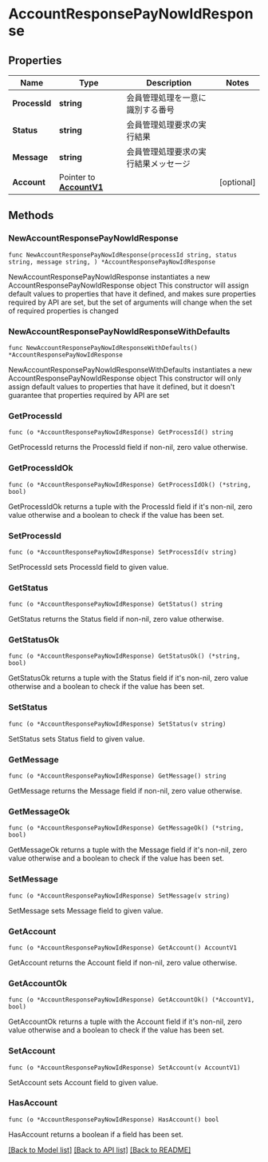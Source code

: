 # AccountResponsePayNowIdResponse

## Properties

Name | Type | Description | Notes
------------ | ------------- | ------------- | -------------
**ProcessId** | **string** | 会員管理処理を一意に識別する番号 | 
**Status** | **string** | 会員管理処理要求の実行結果 | 
**Message** | **string** | 会員管理処理要求の実行結果メッセージ | 
**Account** | Pointer to [**AccountV1**](AccountV1.md) |  | [optional] 

## Methods

### NewAccountResponsePayNowIdResponse

`func NewAccountResponsePayNowIdResponse(processId string, status string, message string, ) *AccountResponsePayNowIdResponse`

NewAccountResponsePayNowIdResponse instantiates a new AccountResponsePayNowIdResponse object
This constructor will assign default values to properties that have it defined,
and makes sure properties required by API are set, but the set of arguments
will change when the set of required properties is changed

### NewAccountResponsePayNowIdResponseWithDefaults

`func NewAccountResponsePayNowIdResponseWithDefaults() *AccountResponsePayNowIdResponse`

NewAccountResponsePayNowIdResponseWithDefaults instantiates a new AccountResponsePayNowIdResponse object
This constructor will only assign default values to properties that have it defined,
but it doesn't guarantee that properties required by API are set

### GetProcessId

`func (o *AccountResponsePayNowIdResponse) GetProcessId() string`

GetProcessId returns the ProcessId field if non-nil, zero value otherwise.

### GetProcessIdOk

`func (o *AccountResponsePayNowIdResponse) GetProcessIdOk() (*string, bool)`

GetProcessIdOk returns a tuple with the ProcessId field if it's non-nil, zero value otherwise
and a boolean to check if the value has been set.

### SetProcessId

`func (o *AccountResponsePayNowIdResponse) SetProcessId(v string)`

SetProcessId sets ProcessId field to given value.


### GetStatus

`func (o *AccountResponsePayNowIdResponse) GetStatus() string`

GetStatus returns the Status field if non-nil, zero value otherwise.

### GetStatusOk

`func (o *AccountResponsePayNowIdResponse) GetStatusOk() (*string, bool)`

GetStatusOk returns a tuple with the Status field if it's non-nil, zero value otherwise
and a boolean to check if the value has been set.

### SetStatus

`func (o *AccountResponsePayNowIdResponse) SetStatus(v string)`

SetStatus sets Status field to given value.


### GetMessage

`func (o *AccountResponsePayNowIdResponse) GetMessage() string`

GetMessage returns the Message field if non-nil, zero value otherwise.

### GetMessageOk

`func (o *AccountResponsePayNowIdResponse) GetMessageOk() (*string, bool)`

GetMessageOk returns a tuple with the Message field if it's non-nil, zero value otherwise
and a boolean to check if the value has been set.

### SetMessage

`func (o *AccountResponsePayNowIdResponse) SetMessage(v string)`

SetMessage sets Message field to given value.


### GetAccount

`func (o *AccountResponsePayNowIdResponse) GetAccount() AccountV1`

GetAccount returns the Account field if non-nil, zero value otherwise.

### GetAccountOk

`func (o *AccountResponsePayNowIdResponse) GetAccountOk() (*AccountV1, bool)`

GetAccountOk returns a tuple with the Account field if it's non-nil, zero value otherwise
and a boolean to check if the value has been set.

### SetAccount

`func (o *AccountResponsePayNowIdResponse) SetAccount(v AccountV1)`

SetAccount sets Account field to given value.

### HasAccount

`func (o *AccountResponsePayNowIdResponse) HasAccount() bool`

HasAccount returns a boolean if a field has been set.


[[Back to Model list]](../README.md#documentation-for-models) [[Back to API list]](../README.md#documentation-for-api-endpoints) [[Back to README]](../README.md)


